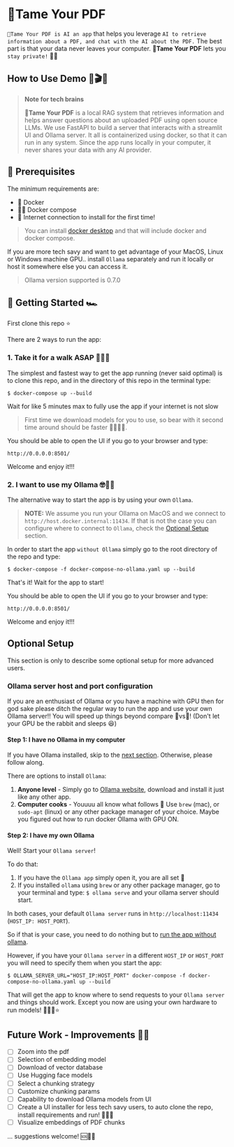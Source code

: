 # 🦮Tame Your PDF

`🦮Tame Your PDF is AI an app` that helps you leverage `AI to retrieve information about a PDF, and chat with the AI about the PDF.` The best part is that your data never leaves your computer. 🦮**Tame Your PDF** lets you `stay private!` 🤫🤐

## How to Use Demo 🎥🎬🍿

> **Note for tech brains**
>
> 🦮**Tame Your PDF** is a local RAG system that retrieves information and helps answer questions about an uploaded PDF using open source LLMs. We use FastAPI to build a server that interacts with a streamlit UI and Ollama server. It all is containerized using docker, so that it can run in any system. Since the app runs locally in your computer, it never shares your data with any AI provider.

## 🔑 Prerequisites

The minimum requirements are:

- 🐳 Docker
- 🐳📝 Docker compose
- 🛜 Internet connection to install for the first time!

> You can install [docker desktop](https://docs.docker.com/desktop/) and that will include docker and docker compose.

If you are more tech savy and want to get advantage of your MacOS, Linux or Windows machine GPU.. install `Ollama` separately and run it locally or host it somewhere else you can access it.

> Ollama version supported is 0.7.0

## 🚀 Getting Started 🏎️

First clone this repo ⭐️

There are 2 ways to run the app:

### 1. Take it for a walk ASAP 🦮💨💨

The simplest and fastest way to get the app running (never said optimal) is to clone this repo, and in the directory of this repo in the terminal type:

`$ docker-compose up --build`

Wait for like 5 minutes max to fully use the app if your internet is not slow

> First time we download models for you to use, so bear with it second time around should be faster 🙇🏻🙇🏻.

You should be able to open the UI if you go to your browser and type:

`http://0.0.0.0:8501/`

Welcome and enjoy it!!!

### 2. I want to use my Ollama 🤓🦙🪮

The alternative way to start the app is by using your own `Ollama`.

> **NOTE:** We assume you run your Ollama on MacOS and we connect to `http://host.docker.internal:11434`. If that is not the case you can configure where to connect to `Ollama`, check the [Optional Setup](#optional-setup) section.

In order to start the app `without Ollama` simply go to the root directory of the repo and type:

`$ docker-compose -f docker-compose-no-ollama.yaml up --build`

That's it! Wait for the app to start!

You should be able to open the UI if you go to your browser and type:

`http://0.0.0.0:8501/`

Welcome and enjoy it!!!

## Optional Setup

This section is only to describe some optional setup for more advanced users.

### Ollama server host and port configuration

If you are an enthusiast of Ollama or you have a machine with GPU then for god sake please ditch the regular way to run the app and use your own Ollama server!! You will speed up things beyond compare 🐢vs🐇! (Don't let your GPU be the rabbit and sleeps 😆)

#### Step 1: I have no Ollama in my computer

If you have Ollama installed, skip to the [next section](#step-2-i-have-my-own-ollama). Otherwise, please follow along.

There are options to install `Ollama`:

1. **Anyone level** - Simply go to [Ollama website](https://ollama.com/), download and install it just like any other app.
2. **Computer cooks** - Youuuu all know what follows 🍻 Use `brew` (mac), or `sudo-apt` (linux) or any other package manager of your choice. Maybe you figured out how to run docker Ollama with GPU ON.

#### Step 2: I have my own Ollama

Well! Start your `Ollama server`!

To do that:

1. If you have the `Ollama app` simply open it, you are all set 🙌
2. If you installed `ollama` using `brew` or any other package manager, go to your terminal and type: `$ ollama serve` and your ollama server should start.

In both cases, your default `Ollama server` runs in `http://localhost:11434` (`HOST_IP: HOST_PORT`).

So if that is your case, you need to do nothing but to [run the app without ollama](#2-i-want-to-use-my-ollama-).

However, if you have your `Ollama server` in a different `HOST_IP` or `HOST_PORT` you will need to specify them when you start the app:

`$ OLLAMA_SERVER_URL="HOST_IP:HOST_PORT" docker-compose -f docker-compose-no-ollama.yaml up --build`

That will get the app to know where to send requests to your `Ollama server` and things should work. Except you now are using your own hardware to run models! 📲🐳🦙⭐️

## Future Work - Improvements 🔬📝

- [ ] Zoom into the pdf
- [ ] Selection of embedding model
- [ ] Download of vector database
- [ ] Use Hugging face models
- [ ] Select a chunking strategy
- [ ] Customize chunking params
- [ ] Capability to download Ollama models from UI
- [ ] Create a UI installer for less tech savy users, to auto clone the repo, install requirements and run! 🙏🙏🙏
- [ ] Visualize embeddings of PDF chunks

... suggestions welcome! 🆘📝🙏
